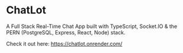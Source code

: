 # ChatLot

A Full Stack Real-Time Chat App built with TypeScript, Socket.IO & the PERN (PostgreSQL, Express, React, Node) stack.

Check it out here: https://chatlot.onrender.com/
